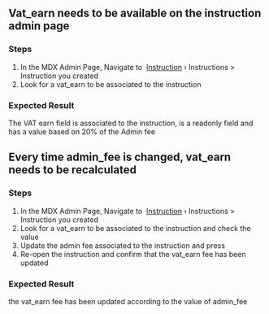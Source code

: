## Vat_earn needs to be available on the instruction admin page 
### Steps
1. In the MDX Admin Page, Navigate to  [Instruction](https://new-qa-mdx.medi2data.com/admin/instruction/) › Instructions > Instruction you created
2. Look for a vat_earn to be associated to the instruction 


### Expected Result
The VAT earn field is associated to the instruction, is a readonly field and has a value based on 20% of the Admin fee

        

## Every time admin_fee is changed, vat_earn needs to be recalculated 
### Steps
1. In the MDX Admin Page, Navigate to  [Instruction](https://new-qa-mdx.medi2data.com/admin/instruction/) › Instructions > Instruction you created
2. Look for a vat_earn to be associated to the instruction and check the value
3. Update the admin fee associated to the instruction and press <Save>
4. Re-open the instruction and confirm that the vat_earn fee has been updated

### Expected Result
the vat_earn fee has been updated according to the value of admin_fee
